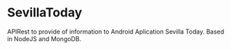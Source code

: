 # SevillaToday

APIRest to provide of information to Android Aplication Sevilla Today. Based in NodeJS and MongoDB.
